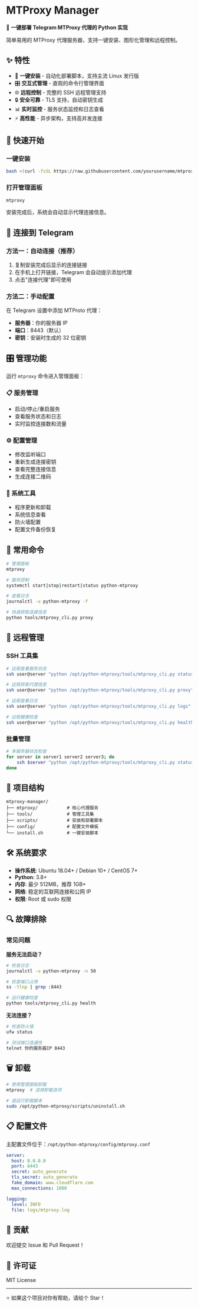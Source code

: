 # MTProxy Manager

🚀 **一键部署 Telegram MTProxy 代理的 Python 实现**

简单易用的 MTProxy 代理服务器，支持一键安装、图形化管理和远程控制。

## ✨ 特性

- 🔧 **一键安装** - 自动化部署脚本，支持主流 Linux 发行版
- 🎛️ **交互式管理** - 直观的命令行管理界面
- 🌐 **远程控制** - 完整的 SSH 远程管理支持
- 🔒 **安全可靠** - TLS 支持，自动密钥生成
- 📊 **实时监控** - 服务状态监控和日志查看
- ⚡ **高性能** - 异步架构，支持高并发连接

## 🚀 快速开始

### 一键安装

```bash
bash <(curl -fsSL https://raw.githubusercontent.com/yourusername/mtproxy-manager/main/install.sh)
```

### 打开管理面板

```bash
mtproxy
```

安装完成后，系统会自动显示代理连接信息。

## 📱 连接到 Telegram

### 方法一：自动连接（推荐）
1. 复制安装完成后显示的连接链接
2. 在手机上打开链接，Telegram 会自动提示添加代理
3. 点击"连接代理"即可使用

### 方法二：手动配置
在 Telegram 设置中添加 MTProto 代理：
- **服务器**：你的服务器 IP
- **端口**：8443（默认）
- **密钥**：安装时生成的 32 位密钥

## 🎛️ 管理功能

运行 `mtproxy` 命令进入管理面板：

### 📋 服务管理
- 启动/停止/重启服务
- 查看服务状态和日志
- 实时监控连接数和流量

### ⚙️ 配置管理
- 修改监听端口
- 重新生成连接密钥
- 查看完整连接信息
- 生成连接二维码

### 🔧 系统工具
- 程序更新和卸载
- 系统信息查看
- 防火墙配置
- 配置文件备份恢复

## 📝 常用命令

```bash
# 管理面板
mtproxy

# 服务控制
systemctl start|stop|restart|status python-mtproxy

# 查看日志
journalctl -u python-mtproxy -f

# 快速获取连接信息
python tools/mtproxy_cli.py proxy
```

## 🔧 远程管理

### SSH 工具集

```bash
# 远程查看服务状态
ssh user@server "python /opt/python-mtproxy/tools/mtproxy_cli.py status"

# 远程获取代理信息
ssh user@server "python /opt/python-mtproxy/tools/mtproxy_cli.py proxy"

# 远程查看日志
ssh user@server "python /opt/python-mtproxy/tools/mtproxy_cli.py logs"

# 远程健康检查
ssh user@server "python /opt/python-mtproxy/tools/mtproxy_cli.py health"
```

### 批量管理

```bash
# 多服务器状态检查
for server in server1 server2 server3; do
    ssh $server "python /opt/python-mtproxy/tools/mtproxy_cli.py status"
done
```

## 📁 项目结构

```
mtproxy-manager/
├── mtproxy/           # 核心代理服务
├── tools/             # 管理工具集
├── scripts/           # 安装和部署脚本
├── config/            # 配置文件模板
└── install.sh         # 一键安装脚本
```

## 🛠️ 系统要求

- **操作系统**: Ubuntu 18.04+ / Debian 10+ / CentOS 7+
- **Python**: 3.8+
- **内存**: 最少 512MB，推荐 1GB+
- **网络**: 稳定的互联网连接和公网 IP
- **权限**: Root 或 sudo 权限

## 🔍 故障排除

### 常见问题

**服务无法启动？**
```bash
# 检查日志
journalctl -u python-mtproxy -n 50

# 检查端口占用
ss -tlnp | grep :8443

# 运行健康检查
python tools/mtproxy_cli.py health
```

**无法连接？**
```bash
# 检查防火墙
ufw status

# 测试端口连通性
telnet 你的服务器IP 8443
```

## 🗑️ 卸载

```bash
# 使用管理面板卸载
mtproxy  # 选择卸载选项

# 或运行卸载脚本
sudo /opt/python-mtproxy/scripts/uninstall.sh
```

## 📋 配置文件

主配置文件位于：`/opt/python-mtproxy/config/mtproxy.conf`

```yaml
server:
  host: 0.0.0.0
  port: 8443
  secret: auto_generate
  tls_secret: auto_generate
  fake_domain: www.cloudflare.com
  max_connections: 1000

logging:
  level: INFO
  file: logs/mtproxy.log
```

## 🤝 贡献

欢迎提交 Issue 和 Pull Request！

## 📄 许可证

MIT License

---

⭐ 如果这个项目对你有帮助，请给个 Star！